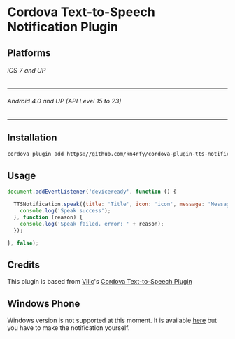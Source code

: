 # Cordova Text-to-Speech Notification Plugin

## Platforms

###### iOS 7 and UP
---
###### Android 4.0 and UP (API Level 15 to 23)
---

## Installation

```sh
cordova plugin add https://github.com/kn4rfy/cordova-plugin-tts-notification
```

## Usage

```javascript
document.addEventListener('deviceready', function () {

  TTSNotification.speak({title: 'Title', icon: 'icon', message: 'Message', language: 'en-US'}, function () {
    console.log('Speak success');
  }, function (reason) {
    console.log('Speak failed. error: ' + reason);
  });

}, false);
```

## Credits

This plugin is based from [Vilic](https://github.com/vilic)'s [Cordova Text-to-Speech Plugin](https://github.com/vilic/cordova-plugin-tts)

## Windows Phone

Windows version is not supported at this moment. It is available [here](https://github.com/vilic/cordova-plugin-tts) but you have to make the notification yourself.
